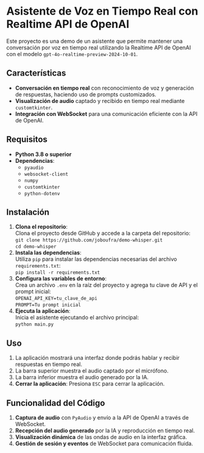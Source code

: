 # Asistente de Voz en Tiempo Real con Realtime API de OpenAI

Este proyecto es una demo de un asistente que permite mantener una conversación por voz en tiempo real utilizando la Realtime API de OpenAI con el modelo `gpt-4o-realtime-preview-2024-10-01`.

## Características

- **Conversación en tiempo real** con reconocimiento de voz y generación de respuestas, haciendo uso de prompts customizados.
- **Visualización de audio** captado y recibido en tiempo real mediante `customtkinter`.
- **Integración con WebSocket** para una comunicación eficiente con la API de OpenAI.

## Requisitos

- **Python 3.8 o superior**
- **Dependencias**:
   - `pyaudio`
   - `websocket-client`
   - `numpy`
   - `customtkinter`
   - `python-dotenv`

## Instalación

1. **Clona el repositorio**:  
   Clona el proyecto desde GitHub y accede a la carpeta del repositorio:  
   `git clone https://github.com/joboufra/demo-whisper.git`  
   `cd demo-whisper`
2. **Instala las dependencias**:  
   Utiliza `pip` para instalar las dependencias necesarias del archivo `requirements.txt`:  
   `pip install -r requirements.txt`
3. __Configura las variables de entorno__:  
   Crea un archivo `.env` en la raíz del proyecto y agrega tu clave de API y el prompt inicial:  
   `OPENAI_API_KEY=tu_clave_de_api`  
   `PROMPT=Tu prompt inicial`
4. **Ejecuta la aplicación**:  
   Inicia el asistente ejecutando el archivo principal:  
   `python main.py`

## Uso

1. La aplicación mostrará una interfaz donde podrás hablar y recibir respuestas en tiempo real.
2. La barra superior muestra el audio captado por el micrófono.
3. La barra inferior muestra el audio generado por la IA.
4. **Cerrar la aplicación**: Presiona `ESC` para cerrar la aplicación.

## Funcionalidad del Código

1. **Captura de audio** con `PyAudio` y envío a la API de OpenAI a través de WebSocket.
2. **Recepción del audio generado** por la IA y reproducción en tiempo real.
3. **Visualización dinámica** de las ondas de audio en la interfaz gráfica.
4. **Gestión de sesión y eventos** de WebSocket para comunicación fluida.
